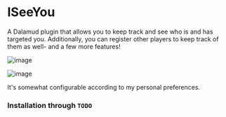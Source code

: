 # ISeeYou

A Dalamud plugin that allows you to keep track and see who is and has targeted you. Additionally, you can register other players to keep track of them as well- and a few more features!

![image](https://github.com/user-attachments/assets/35a9d1eb-747f-42d4-9f21-d2c7c0cde1fa)

![image](https://github.com/user-attachments/assets/9e5714e2-ddfa-4ad3-bd60-f1e3c7a7ebb6)

It's somewhat configurable according to my personal preferences.

### Installation through `TODO`
